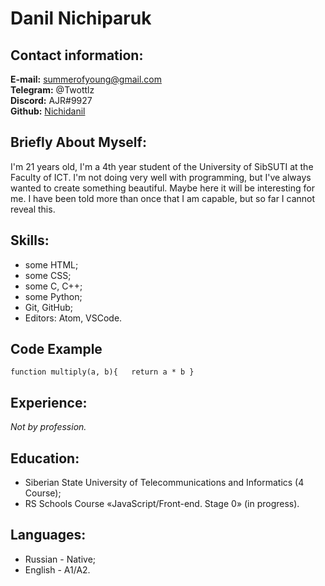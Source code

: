 # Danil Nichiparuk
## Contact information:
**E-mail:** summerofyoung@gmail.com  
**Telegram:** @Twottlz  
**Discord:** AJR#9927  
**Github:** [Nichidanil](https://github.com/Nichidanil)  
## Briefly About Myself:  
I'm 21 years old, I'm a 4th year student of the University of SibSUTI at the Faculty of ICT. I'm not doing very well with programming, but I've always wanted to create something beautiful. Maybe here it will be interesting for me. I have been told more than once that I am capable, but so far I cannot reveal this.
## Skills:
* some HTML;
* some CSS;
* some C, C++;
* some Python;
* Git, GitHub;
* Editors: Atom, VSCode.

## Code Example
`
function multiply(a, b){  
  return a * b
}
`

## Experience:
_Not by profession._

## Education:
* Siberian State University of Telecommunications and Informatics (4 Course);
* RS Schools Course «JavaScript/Front-end. Stage 0» (in progress).

## Languages:
* Russian - Native;
* English - A1/A2.
